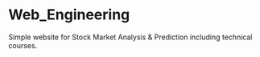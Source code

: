 # Web_Engineering
Simple website for Stock Market Analysis &amp; Prediction including technical courses.
